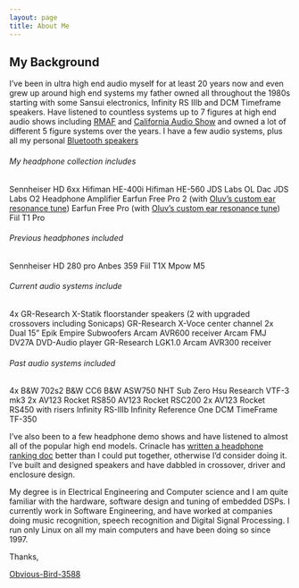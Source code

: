 ```yaml
---
layout: page
title: About Me
---
```


## My Background

I’ve been in ultra high end audio myself for at least 20 years now and even grew up around high end systems my father owned all throughout the 1980s starting with some Sansui electronics, Infinity RS IIIb and DCM Timeframe speakers. Have listened to countless systems up to 7 figures at high end audio shows including [RMAF](https://www.facebook.com/RockyMountainAudioFest/) and [California Audio Show](https://www.caaudioshow.com/) and owned a lot of different 5 figure systems over the years. I have a few audio systems, plus all my personal [Bluetooth speakers](https://www.reddit.com/r/Bluetooth_Speakers/comments/xrmbv1/when_you_have_a_bluetooth_speaker_addiction_my/)

###### My headphone collection includes
Sennheiser HD 6xx
Hifiman HE-400i
Hifiman HE-560
JDS Labs OL Dac
JDS Labs O2 Headphone Amplifier
Earfun Free Pro 2 (with [Oluv’s custom ear resonance tune](https://docs.google.com/document/d/1bCOC94C_95H7xIbuUzURG0gBQ1DomcgcNy30yGc0XkI/edit#heading=h.i07j71o7qimd))
Earfun Free Pro (with [Oluv’s custom ear resonance tune](https://docs.google.com/document/d/1bCOC94C_95H7xIbuUzURG0gBQ1DomcgcNy30yGc0XkI/edit#heading=h.i07j71o7qimd))
Fiil T1 Pro

###### Previous headphones included
Sennheiser HD 280 pro
Anbes 359
Fiil T1X
Mpow M5

###### Current audio systems include
4x GR-Research X-Statik floorstander speakers (2 with upgraded crossovers including Sonicaps)
GR-Research X-Voce center channel
2x Dual 15” Epik Empire Subwoofers
Arcam AVR600 receiver
Arcam FMJ DV27A DVD-Audio player
GR-Research LGK1.0
Arcam AVR300 receiver

###### Past audio systems included
4x B&W 702s2
B&W CC6
B&W ASW750
NHT Sub Zero
Hsu Research VTF-3 mk3
2x AV123 Rocket RS850
AV123 Rocket RSC200
2x AV123 Rocket RS450 with risers
Infinity RS-IIIb
Infinity Reference One
DCM TimeFrame TF-350

I’ve also been to a few headphone demo shows and have listened to almost all of the popular high end models. Crinacle has [written a headphone ranking doc](https://crinacle.com/rankings/headphones/) better than I could put together, otherwise I’d consider doing it.
<br/>I’ve built and designed speakers and have dabbled in crossover, driver and enclosure design.

My degree is in Electrical Engineering and Computer science and I am quite familiar with the hardware, software design and tuning of embedded DSPs. I currently work in Software Engineering, and have worked at companies doing music recognition, speech recognition and Digital Signal Processing. I run only Linux on all my main computers and have been doing so since 1997.

Thanks,

[Obvious-Bird-3588](https://www.reddit.com/user/Obvious-Bird-3588/)


